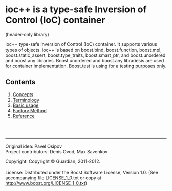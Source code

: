 # ioc++ is a type-safe Inversion of Control (IoC) container #

(header-only library)

ioc++ type-safe Inversion of Control (IoC) container. It supports various types of objects. ioc++ is based on boost.bind, boost.function, boost.mpl, boost.static\_assert, boost.type\_traits, boost.smart\_ptr, and boost.unordered and boost.any libraries. Boost.unordered and boost.any librariesis are used for container implementation. Boost.test is using for a testing purposes only.

## Contents ##

  1. [Concepts](contents.md)
  1. [Terminology](terminology.md)
  1. [Basic usage](basic_usage.md)
  1. [Factory Method](factory_method.md)
  1. [Reference](reference.md)

<br>
<br>
<hr />
Original idea: Pavel Osipov <br>
Project contributors: Denis Ovod, Max Savenkov <br>

Copyright: 	Copyright © Guardian, 2011-2012.<br>
<br>
License:	Distributed under the Boost Software License, Version 1.0. (See accompanying file LICENSE_1_0.txt or copy at <a href='http://www.boost.org/LICENSE_1_0.txt'>http://www.boost.org/LICENSE_1_0.txt</a>)